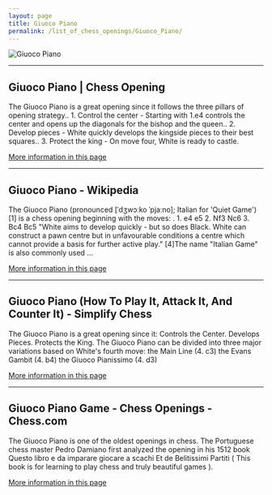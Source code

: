 ```yaml
---
layout: page
title: Giuoco Piano
permalink: /list_of_chess_openings/Giuoco_Piano/
---
```


![Giuoco Piano](https://www.thechesswebsite.com/wp-content/uploads/2015/08/the-giuoco-piano.jpg)

---

## Giuoco Piano | Chess Opening

The Giuoco Piano is a great opening since it follows the three pillars of opening strategy.. 1. Control the center - Starting with 1.e4 controls the center and opens up the diagonals for the bishop and the queen.. 2. Develop pieces - White quickly develops the kingside pieces to their best squares.. 3. Protect the king - On move four, White is ready to castle.

[More information in this page](https://www.chess.com/article/view/giuoco-piano-chess-opening)

---

## Giuoco Piano - Wikipedia

The Giuoco Piano (pronounced [ˈdʒwɔːko ˈpjaːno]; Italian for 'Quiet Game') [1] is a chess opening beginning with the moves: . 1. e4 e5 2. Nf3 Nc6 3. Bc4 Bc5 "White aims to develop quickly - but so does Black. White can construct a pawn centre but in unfavourable conditions a centre which cannot provide a basis for further active play." [4]The name "Italian Game" is also commonly used ...

[More information in this page](https://en.wikipedia.org/wiki/Giuoco_Piano)

---

## Giuoco Piano (How To Play It, Attack It, And Counter It) - Simplify Chess

The Giuoco Piano is a great opening since it: Controls the Center. Develops Pieces. Protects the King. The Giuoco Piano can be divided into three major variations based on White's fourth move: the Main Line (4. c3) the Evans Gambit (4. b4) the Giuoco Pianissimo (4. d3)

[More information in this page](https://simplifychess.com/giuoco-piano/index.html)

---

## Giuoco Piano Game - Chess Openings - Chess.com

The Giuoco Piano is one of the oldest openings in chess. The Portuguese chess master Pedro Damiano first analyzed the opening in his 1512 book Questo libro e da imparare giocare a scachi Et de Belitissimi Partiti ( This book is for learning to play chess and truly beautiful games ).

[More information in this page](https://www.chess.com/openings/Giuoco-Piano-Game)

